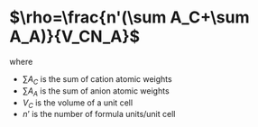 # $\rho=\frac{n'(\sum A_C+\sum A_A)}{V_CN_A}$
where
- $\sum A_C$ is the sum of cation atomic weights
- $\sum A_A$ is the sum of anion atomic weights
- $V_C$ is the volume of a unit cell
- $n’$ is the number of formula units/unit cell


